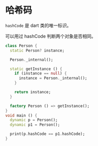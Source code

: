 # 哈希码

`hashCode` 是 dart 类的唯一标识。

可以用过 hashCode 判断两个对象是否相同。

```dart
class Person {
  static Person? instance;

  Person._internal();

  static getInstance () {
    if (instance == null) {
      instance = Person._internal();
    }

    return instance;
  }

  factory Person () => getInstance();
}
void main () {
  dynamic p = Person();
  dynamic p1 = Person();

  print(p.hashCode == p1.hashCode);
}
```